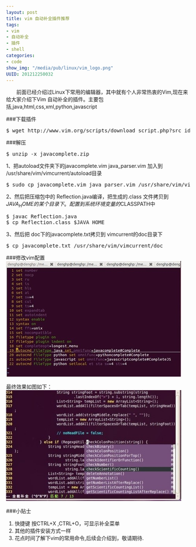 ```yaml
--- 
layout: post
title: vim 自动补全插件推荐
tags: 
- vim
- 自动补全
- 插件
- shell
categories:
- code
show_img: "/media/pub/linux/vim_logo.png"
UUID: 201212250032
---
```


 　　前面已经介绍过Linux下常用的编辑器，其中就有个人非常热衷的Vim,现在来给大家介绍下Vim 自动补全的插件。主要包括,java,html,css,xml,python,javascript


###下载插件
<pre id="bash">
$ wget http://www.vim.org/scripts/download_script.php?src_id=6738
</pre>

###解压
<pre id="bash">
$ unzip -x javacomplete.zip
</pre>
1、把autoload文件夹下的javacomplete.vim java_parser.vim 加入到 
/usr/share/vim/vimcurrent/autoload目录
<pre id="bash">
$ sudo cp javacomplete.vim java_parser.vim /usr/share/vim/vimcurrent/autoload
</pre>
2、然后把压缩包中的 Reflection.java编译，把生成的.class 文件拷贝到 $JAVA_HOME 的某个目录下。配置到系统环境变量的$CLASSPATH中
<pre id="bash">
$ javac Reflection.java
$ cp Reflection.class $JAVA_HOME
</pre>
3、然后把 doc下的javacomplete.txt拷贝到 vimcurrent的doc目录下
<pre id="bash">
$ cp javacomplete.txt /usr/share/vim/vimcurrent/doc
</pre>

###修改vim配置
<img src="/media/pub/linux/vim-javacomplete.jpg" width="480px" alt="vim" class="img-center"></img>

最终效果如图如下：<br>
<img src="/media/pub/linux/vim-javacomplete-2.jpg" width="480px" alt="vim" class="img-center"></img>

###小贴士
<ol>
<li>快捷键 按CTRL+X ,CTRL+O，可显示补全菜单</li>
<li>其他的插件安装方式一样</li>
<li>花点时间了解下vim的常用命令,后续会介绍到，敬请期待.</li>
</ol>
